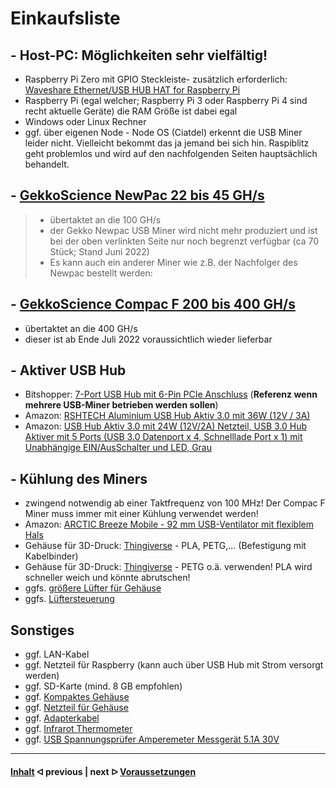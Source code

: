 # Einkaufsliste

## - Host-PC: Möglichkeiten sehr vielfältig!

* Raspberry Pi Zero mit GPIO Steckleiste- zusätzlich erforderlich: [Waveshare Ethernet/USB HUB HAT for Raspberry Pi](https://amzn.eu/d/bvdLxCD)
* Raspberry Pi (egal welcher; Raspberry Pi 3 oder Raspberry Pi 4 sind recht aktuelle Geräte) die RAM Größe ist dabei egal
* Windows oder Linux Rechner
* ggf. über eigenen Node - Node OS (Ciatdel) erkennt die USB Miner leider nicht. Vielleicht bekommt das ja jemand bei sich hin. Raspiblitz geht problemlos und wird auf den nachfolgenden Seiten hauptsächlich behandelt.

## - [GekkoScience NewPac 22 bis 45 GH/s](https://www.bitshopper.de/shop/sha-256-miner/usb-miner-bitcoin/newpac/)

> * übertaktet an die 100 GH/s
> * der Gekko Newpac USB Miner wird nicht mehr produziert und ist bei der oben verlinkten Seite nur noch begrenzt verfügbar (ca 70 Stück; Stand Juni 2022)
> * Es kann auch ein anderer Miner wie z.B. der Nachfolger des Newpac bestellt werden:

## - [GekkoScience Compac F 200 bis 400 GH/s](https://www.bitshopper.de/shop/sha-256-miner/usb-miner-bitcoin/compac-f/)

* übertaktet an die 400 GH/s
* dieser ist ab Ende Juli 2022 voraussichtlich wieder lieferbar

## - Aktiver USB Hub

* Bitshopper: [7-Port USB Hub mit 6-Pin PCIe Anschluss](https://www.bitshopper.de/shop/zubehoer/7-port-usb-hub/) (**Referenz wenn mehrere USB-Miner betrieben werden sollen**)
* Amazon: [RSHTECH Aluminium USB Hub Aktiv 3.0 mit 36W (12V / 3A)](https://amzn.eu/d/7eHrU5X)
* Amazon: [USB Hub Aktiv 3.0 mit 24W (12V/2A) Netzteil, USB 3.0 Hub Aktiver mit 5 Ports (USB 3.0 Datenport x 4, Schnelllade Port x 1) mit Unabhängige EIN/AusSchalter und LED, Grau](https://amzn.eu/d/9QPdNLB)


## - Kühlung des Miners 

* zwingend notwendig ab einer Taktfrequenz von 100 MHz! Der Compac F Miner muss immer mit einer Kühlung verwendet werden!
* Amazon: [ARCTIC Breeze Mobile - 92 mm USB-Ventilator mit flexiblem Hals](https://amzn.eu/d/hDWkNy5)
* Gehäuse für 3D-Druck: [Thingiverse](https://www.thingiverse.com/thing:4947599) - PLA, PETG,... (Befestigung mit Kabelbinder)
* Gehäuse für 3D-Druck: [Thingiverse](https://www.thingiverse.com/thing:2694546) - PETG o.ä. verwenden! PLA wird schneller weich und könnte abrutschen!
* ggfs. [größere Lüfter für Gehäuse](https://www.digitalo.de/products/1120184/BeQuiet-Pure-Wings-2-PWM-PC-Gehaeuse-Luefter-Schwarz-B-x-H-x-T-120-x-120-x-25mm.html)
* ggfs. [Lüftersteuerung](https://www.ejoker.de/lamptron-cp120-v2-pci-blende-lueftersteuerung-schwarz/14-2933639)

## Sonstiges

* ggf. LAN-Kabel
* ggf. Netzteil für Raspberry (kann auch über USB Hub mit Strom versorgt werden)
* ggf. SD-Karte (mind. 8 GB empfohlen)
* ggf. [Kompaktes Gehäuse](https://www.playox.de/sharkoon-qb-one-4765453)
* ggf. [Netzteil für Gehäuse](https://www.voelkner.de/products/1533634/BeQuiet-System-Power-9CM-PC-Netzteil-400W-ATX-80PLUS-Bronze.html)
* ggf. [Adapterkabel](https://www.amazon.de/dp/B07RQZCM3W/?coliid=I35TUA7ET1AAS9&colid=2T41OJ30CGSGL&ref_=lv_ov_lig_dp_it&th=1)
* ggf. [Infrarot Thermometer](https://amzn.eu/d/eGU0y0o)
* ggf. [USB Spannungsprüfer Amperemeter Messgerät 5.1A 30V](https://amzn.eu/d/chAaRMf)

---

#### [Inhalt](/README.md)  ᐊ  previous | next  ᐅ  [Voraussetzungen](/requirements.md)

